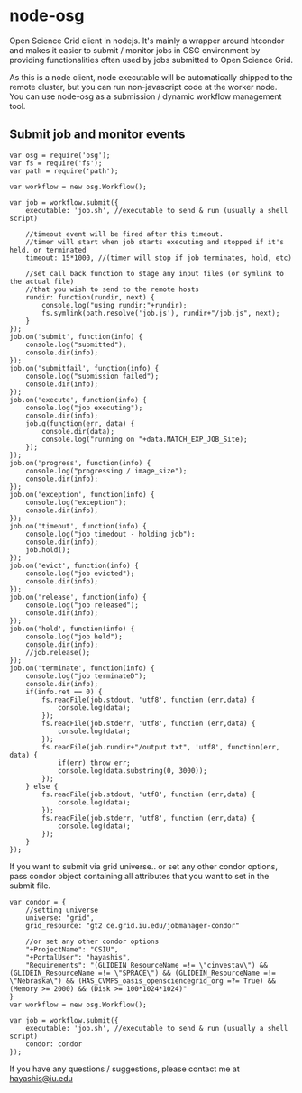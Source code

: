 node-osg
========

Open Science Grid client in nodejs. It's mainly a wrapper around htcondor and makes it easier to submit / monitor jobs in OSG environment by providing functionalities often used by jobs submitted to Open Science Grid.

As this is a node client, node executable will be automatically shipped to the remote cluster, but you can run non-javascript code at the worker node. You can use node-osg as a submission / dynamic workflow management tool. 

## Submit job and monitor events

```
var osg = require('osg');
var fs = require('fs');
var path = require('path');

var workflow = new osg.Workflow();

var job = workflow.submit({
    executable: 'job.sh', //executable to send & run (usually a shell script)

    //timeout event will be fired after this timeout.
    //timer will start when job starts executing and stopped if it's held, or terminated
    timeout: 15*1000, //(timer will stop if job terminates, hold, etc)

    //set call back function to stage any input files (or symlink to the actual file)
    //that you wish to send to the remote hosts
    rundir: function(rundir, next) {
        console.log("using rundir:"+rundir);
        fs.symlink(path.resolve('job.js'), rundir+"/job.js", next);
    }
});
job.on('submit', function(info) {
    console.log("submitted");
    console.dir(info);
});
job.on('submitfail', function(info) {
    console.log("submission failed");
    console.dir(info);
});
job.on('execute', function(info) {
    console.log("job executing");
    console.dir(info);
    job.q(function(err, data) {
        console.dir(data);
        console.log("running on "+data.MATCH_EXP_JOB_Site);
    });
});
job.on('progress', function(info) {
    console.log("progressing / image_size");
    console.dir(info);
});
job.on('exception', function(info) {
    console.log("exception");
    console.dir(info);
});
job.on('timeout', function(info) {
    console.log("job timedout - holding job");
    console.dir(info);
    job.hold();
});
job.on('evict', function(info) {
    console.log("job evicted");
    console.dir(info);
});
job.on('release', function(info) {
    console.log("job released");
    console.dir(info);
});
job.on('hold', function(info) {
    console.log("job held");
    console.dir(info);
    //job.release();
});
job.on('terminate', function(info) {
    console.log("job terminateD");
    console.dir(info);
    if(info.ret == 0) {
        fs.readFile(job.stdout, 'utf8', function (err,data) {
            console.log(data);
        }); 
        fs.readFile(job.stderr, 'utf8', function (err,data) {
            console.log(data);
        }); 
        fs.readFile(job.rundir+"/output.txt", 'utf8', function(err, data) {
            if(err) throw err;
            console.log(data.substring(0, 3000));
        });
    } else {
        fs.readFile(job.stdout, 'utf8', function (err,data) {
            console.log(data);
        }); 
        fs.readFile(job.stderr, 'utf8', function (err,data) {
            console.log(data);
        }); 
    }
});

```

If you want to submit via grid universe.. or set any other condor options, pass condor object containing
all attributes that you want to set in the submit file.
```
var condor = {
    //setting universe
    universe: "grid",
    grid_resource: "gt2 ce.grid.iu.edu/jobmanager-condor"

    //or set any other condor options
    "+ProjectName": "CSIU",
    "+PortalUser": "hayashis",
    "Requirements": "(GLIDEIN_ResourceName =!= \"cinvestav\") && (GLIDEIN_ResourceName =!= \"SPRACE\") && (GLIDEIN_ResourceName =!= \"Nebraska\") && (HAS_CVMFS_oasis_opensciencegrid_org =?= True) && (Memory >= 2000) && (Disk >= 100*1024*1024)"
}
var workflow = new osg.Workflow();

var job = workflow.submit({
    executable: 'job.sh', //executable to send & run (usually a shell script)
    condor: condor
});
```

If you have any questions / suggestions, please contact me at hayashis@iu.edu
